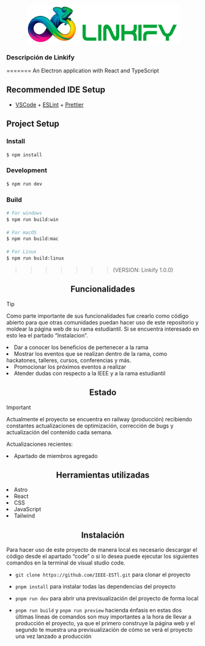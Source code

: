 <p align="center">
  <img width="400px" src="/src/renderer/src/images/linkilogo.png" alt="LogotipoLinkifiy"/>
</p>

### Descripción de Linkify

=======
An Electron application with React and TypeScript

## Recommended IDE Setup

- [VSCode](https://code.visualstudio.com/) + [ESLint](https://marketplace.visualstudio.com/items?itemName=dbaeumer.vscode-eslint) + [Prettier](https://marketplace.visualstudio.com/items?itemName=esbenp.prettier-vscode)

## Project Setup

### Install

```bash
$ npm install
```

### Development

```bash
$ npm run dev
```

### Build

```bash
# For windows
$ npm run build:win

# For macOS
$ npm run build:mac

# For Linux
$ npm run build:linux
```

> > > > > > > (VERSION: Linkify 1.0.0)



<h2 align="center">Funcionalidades</h2>

> [!TIP]
> Como parte importante de sus funcionalidades fue crearlo como código abierto para que otras comunidades puedan hacer uso de este repositorio y moldear la página web de su rama estudiantil. Si se encuentra interesado en esto lea el partado “Instalacion”.

<li>Dar a conocer los beneficios de pertenecer a la rama</li>
<li>Mostrar los eventos que se realizan dentro de la rama, como hackatones, talleres, cursos, conferencias y más.</li>
<li>Promocionar los próximos eventos a realizar</li>
<li>Atender dudas con respecto a la IEEE y a la rama estudiantil</li>

<h2 align="center">Estado</h2>

> [!IMPORTANT]
> Actualmente el proyecto se encuentra en railway (producción) recibiendo constantes actualizaciones de optimización, corrección de bugs y actualización del contenido cada semana.

<p>Actualizaciones recientes: 
</p>
<li>Apartado de miembros agregado</li>

<h2 align="center">Herramientas utilizadas </h2>
<li>Astro</li>
<li>React</li>
<li>CSS</li>
<li>JavaScript</li>
<li>Tailwind</li>

<h2 align="center">Instalación</h2>
<p>Para hacer uso de este proyecto de manera local es necesario descargar el código desde el apartado “code” o si lo desea puede ejecutar los siguientes comandos en la terminal de visual studio code.</p>

- `git clone https://github.com/IEEE-ESTl.git` para clonar el proyecto

- `pnpm install` para instalar todas las dependencias del proyecto
- `pnpm run dev` para abrir una previsualización del proyecto de forma local
- `pnpm run build` y `pnpm run preview` hacienda énfasis en estas dos últimas líneas de comandos son muy importantes a la hora de llevar a producción el proyecto, ya que el primero construye la página web y el segundo te muestra una previsualización de cómo se verá el proyecto una vez lanzado a producción
